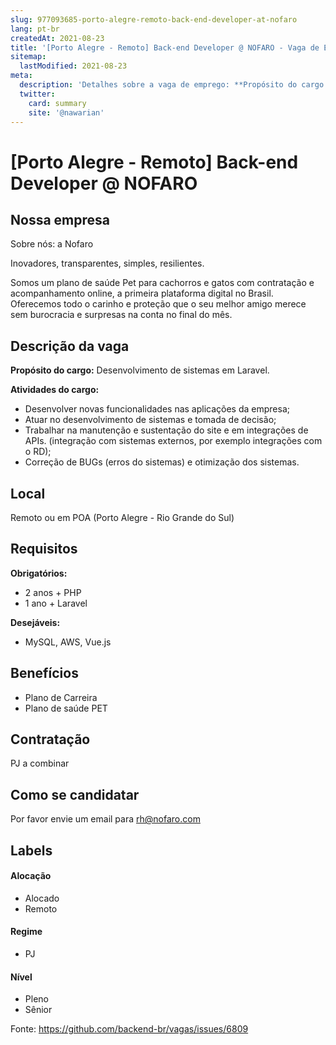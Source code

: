 ```yaml
---
slug: 977093685-porto-alegre-remoto-back-end-developer-at-nofaro
lang: pt-br
createdAt: 2021-08-23
title: '[Porto Alegre - Remoto] Back-end Developer @ NOFARO - Vaga de Emprego'
sitemap:
  lastModified: 2021-08-23
meta:
  description: 'Detalhes sobre a vaga de emprego: **Propósito do cargo:** Desenvolvimento de sistemas em Laravel. **Atividades do cargo:** - Desenvolver novas funcionalidades nas aplicações da empresa; - Atuar no desenvolvimento de sistemas e tomada de decisão; - Trabalhar na manutenção e sustentação do site e em integrações de APIs. (integração com sistemas externos, por exemplo integrações com o RD); - Correção de BUGs (erros do sistemas) e otimização dos sistemas.'
  twitter:
    card: summary
    site: '@nawarian'
---
```


# [Porto Alegre - Remoto] Back-end Developer @ NOFARO



## Nossa empresa
Sobre nós: a Nofaro

Inovadores, transparentes, simples, resilientes.

Somos um plano de saúde Pet para cachorros e gatos com contratação e acompanhamento online, a primeira plataforma digital no Brasil.  Oferecemos todo o carinho e proteção que o seu melhor amigo merece sem burocracia e surpresas na conta no final do mês.

## Descrição da vaga

**Propósito do cargo:** Desenvolvimento de sistemas em Laravel.

**Atividades do cargo:** 
- Desenvolver novas funcionalidades nas aplicações da empresa;
- Atuar no desenvolvimento de sistemas e tomada de decisão;
- Trabalhar na manutenção e sustentação do site e em integrações de APIs. (integração com sistemas externos, por exemplo integrações com o RD);
- Correção de BUGs (erros do sistemas) e otimização dos sistemas. 



## Local

Remoto ou em POA (Porto Alegre - Rio Grande do Sul)

## Requisitos

**Obrigatórios:**
- 2 anos + PHP
- 1 ano + Laravel

**Desejáveis:**
- MySQL, AWS, Vue.js

## **Benefícios**
- Plano de Carreira
- Plano de saúde PET

## Contratação

PJ a combinar

## Como se candidatar

Por favor envie um email para rh@nofaro.com

## Labels

#### Alocação
- Alocado
- Remoto

#### Regime
- PJ

#### Nível
- Pleno
- Sênior





Fonte: https://github.com/backend-br/vagas/issues/6809